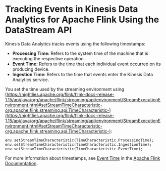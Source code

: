 # Tracking Events in Kinesis Data Analytics for Apache Flink Using the DataStream API<a name="how-time"></a>

Kinesis Data Analytics tracks events using the following timestamps:
+ **Processing Time:** Refers to the system time of the machine that is executing the respective operation\.
+ **Event Time:** Refers to the time that each individual event occurred on its producing device\.
+ **Ingestion Time:** Refers to the time that events enter the Kinesis Data Analytics service\.

You set the time used by the streaming environment using [https://nightlies.apache.org/flink/flink-docs-release-1.15/api/java/org/apache/flink/streaming/api/environment/StreamExecutionEnvironment.html#setStreamTimeCharacteristic-org.apache.flink.streaming.api.TimeCharacteristic-](https://nightlies.apache.org/flink/flink-docs-release-1.15/api/java/org/apache/flink/streaming/api/environment/StreamExecutionEnvironment.html#setStreamTimeCharacteristic-org.apache.flink.streaming.api.TimeCharacteristic-):

```
env.setStreamTimeCharacteristic(TimeCharacteristic.ProcessingTime);
env.setStreamTimeCharacteristic(TimeCharacteristic.IngestionTime);
env.setStreamTimeCharacteristic(TimeCharacteristic.EventTime);
```

For more information about timestamps, see [Event Time](https://nightlies.apache.org/flink/flink-docs-release-1.15/dev/event_time.html) in the [Apache Flink Documentation](https://nightlies.apache.org/flink/flink-docs-release-1.15/)\.